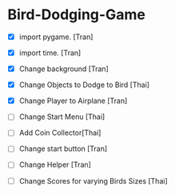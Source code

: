 # Bird-Dodging-Game
-[x] import pygame. [Tran]
-[x] import time. [Tran]
-[x] Change background [Tran]
-[X] Change Objects to Dodge to Bird [Thai]
-[x] Change Player to Airplane [Tran]
-[ ] Change Start Menu [Thai]
-[ ] Add Coin Collector[Thai]
-[ ] Change start button [Tran]
-[ ] Change Helper [Tran]
-[ ] Change Scores for varying Birds Sizes [Thai]


